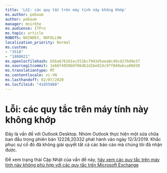 ```yaml
---
title: 'Lỗi: các quy tắc trên máy tính này không khớp'
ms.author: pebaum
author: pebaum
manager: mnirkhe
ms.audience: ITPro
ms.topic: article
ROBOTS: NOINDEX, NOFOLLOW
localization_priority: Normal
ms.custom:
- "3518"
- "1800021"
ms.openlocfilehash: b56a676181ec551bc7943d5eea0c49cd279d9e37
ms.sourcegitcommit: 1e66f4850b0f06db1d1be82dc97f849abca80d38
ms.translationtype: MT
ms.contentlocale: vi-VN
ms.lasthandoff: 02/07/2020
ms.locfileid: "41855888"
---
```

# <a name="error-the-rules-on-this-computer-do-not-match"></a>Lỗi: các quy tắc trên máy tính này không khớp

Đây là vấn đề với Outlook Desktop. Nhóm Outlook thực hiện một sửa chữa ban đầu trong phiên bản 12228,20332 phát hành vào ngày 12/3/2019. Khắc phục sự cố đó đã không giải quyết tất cả các báo cáo mà chúng tôi đã nhận được.

Để xem trạng thái Cập Nhật của vấn đề này, [hãy xem các quy tắc trên máy tính này không phù hợp với các quy tắc trên Microsoft Exchange](https://support.office.com/article/d032e037-b224-429e-b325-633afde9b5f0)